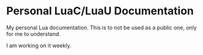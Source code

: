 # Personal LuaC/LuaU Documentation

My personal Lua documentation. This is to not be used as a public one, only for me to understand.

I am working on it weekly.
